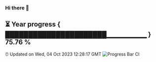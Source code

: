 ### Hi there 👋
⏳ Year progress { ██████████████████████▁▁▁▁▁▁▁▁ } 75.76 %
---
⏰ Updated on Wed, 04 Oct 2023 12:28:17 GMT
![Progress Bar CI](https://github.com/liununu/liununu/workflows/Progress%20Bar%20CI/badge.svg)
